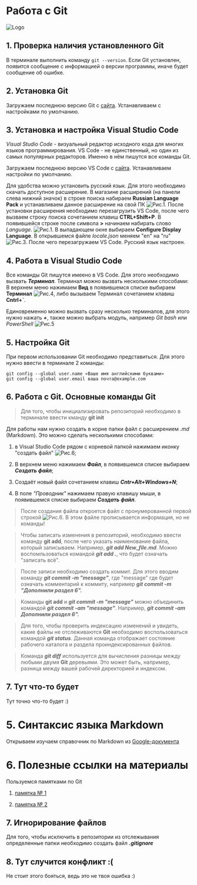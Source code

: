 # Работа с **Git**

![Logo](git-logo-png-transparent.png)

## 1. Проверка наличия установленного **Git**
В терминале выполнить команду `git --version`.
Если Git установлен, появится сообщение с информацией о версии программы, иначе будет сообщение об ошибке.

## 2. Установка **Git**
Загружаем последнюю версию Git с [сайта](https://git-scm.com/downloads).
Устанавливаем с настройками по умолчанию.

## 3. Установка и настройка  **Visual Studio Code**

_Visual Studio Code_ - визуальный редактор исходного кода для многих языков программирования. VS Code - не единственный, но один из самых популярных редакторов. Именно в нём пишутся все команды Git.

Загружаем последнюю версию VS Code c [сайта](https://code.visualstudio.com/).
Устанавливаем настройки по умолчанию.

Для удобства можно установить русский язык. Для этого необходимо скачать доступное расширение. В магазине расширений (на панели слева нижний значок) в строке поиска набираем **Russian Language Pack** и устанавливаем данное расширение на свой ПК ![Рис.1](Магазин_расширейний.jpg). После установки расширения необходимо перезагрузить VS Code, после чего вызваем строку поиска сочетанием клавиш **CTRL+Shift+P**. В появившейся строке после символа **>** начинаем набирать слово _Language_. ![Рис.1](Русский_язык_1.jpg). В выпадающем окне выбираем **Configure Display Language**. В открывшемся файле _locale.json_ меняем "en" на "ru" ![Рис.3](Locale_En.jpg). После чего перезагружаем VS Code. Русский язык настроен.

## 4. Работа в Visual Studio Code

Все команды Git пишутся имеено в VS Code. Для этого необходимо вызвать **_Терминал_**.
Терминал можно вызвать несколькими способами: В верхнем меню нажимаем **Вид** в появившемся списке выбираем **Терминал** ![Рис.4](Терминал.jpg), либо вызываем Терминал сочетанием клавиш **Cntrl+`**.

Единовременно можно вызвать сразу несколько терминалов, для этого нужно нажать **_+_**, также можно выбрать модуль, например _Git bash_ или _PowerShell_ ![Рис.5](Выбор_терминала.jpg)

## 5. Настройка **Git**
При первом использовании Git необходимо представиться. Для
этого нужно ввести в терминале 2 команды:
```
git config --global user.name «Ваше имя английскими буквами» 
git config --global user.email ваша почта@example.com
```

## 6. Работа с **Git**. Основные команды **Git**

> Для того, чтобы инициализировать репозиторий необходимо в терминале ввести кманду **git init**

Для работы нам нужно создать в корне папки файл с расширением _.md_ (Markdown). Это можно сделать несколькими способами:

1. в Visual Studio Code рядом с корневой папкой нажимаем иконку "создать файл" ![Рис.6](Создание_файла.jpg); 

2. В верхнем меню нажимаем **_Файл_**, в появившемся списке выбираем **_Создать файл_**;

3. Создаёт новый файл сочетанием клавиш **_Cntr+Alt+Windows+N_**;

4. В поле _"Проводник"_ нажимаем правую клавишу мыши, в появившемся списке выбираем **_Создать файл_**.


> После создания файла откроется файл с пронумерованной первой строкой ![Рис.6](New_file.jpg). В этом файле прописывается информация, но не команды!

> Чтобы записать изменения в репозиторий, необходимо ввести команду **git add**, после чего указать наименование файла, который записываем. Например, **_git add New_file.md_**. Можно воспомльзоваться командой **_git add ._**, что будет означать "записать всё".

> После записи необходимо создать коммит. Для этого вводим команду **_git commit -m "message"_**, где "message" где будет означать комментарий к коммиту, например **_git commit -m "Дополнили раздел 6"._**

> Команды **git add** и **_git commit -m "message"_** можно объединить командой **_git commit -am "message"_**. Например, **_git commit -am Дополнили раздел 6"._**

> Для того, чтобы проверить индексацию изменений и увидеть, какие файлы не отслеживаются **Git** необходимо воспользоваться командой **_git status_**. Данная команда отображает состояние рабочего каталога и раздела проиндексированных файлов.

> Команда **_git diff_** используется для вычисления разницы между любыми двумя **Git** деревьями. Это может быть, например, разница между вашей рабочей директорией и индексом.

## 7. Тут что-то будет
Тут точно что-то будет :)

# 5. Синтаксис языка Markdown
Открываем изучаем справочник по Markdown из [Google-документа](https://learn.microsoft.com/ru-ru/contribute/content/markdown-reference)

# 6. Полезные ссылки на материалы
Пользуемся памятками по Git
1. [памятка № 1](https://habr.com/ru/articles/541258/)

2. [памятка № 2](https://habr.com/ru/articles/542616/)

## 7. Игнорирование файлов

Для того, чтобы исключить в репозитории из отслежывания определенные папки необходимо создать файл ***.gitignore***

## 8. Тут случится конфликт :(
Не стоит этого бояться, ведь это не твоя ошибка :)